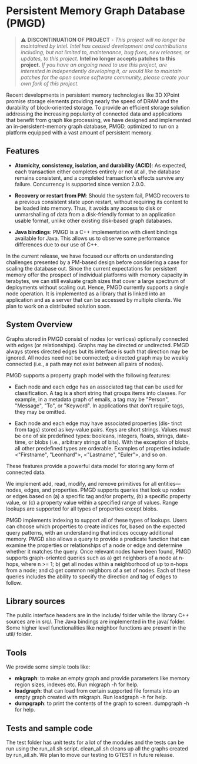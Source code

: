 # Persistent Memory Graph Database (PMGD)

> :warning: **DISCONTINUATION OF PROJECT** - 
> *This project will no longer be maintained by Intel.
> Intel has ceased development and contributions including, but not limited to, maintenance, bug fixes, new releases, or updates, to this project.*
> **Intel no longer accepts patches to this project.**
> *If you have an ongoing need to use this project, are interested in independently developing it, or would like to maintain patches for the open source software community, please create your own fork of this project.*


Recent developments in persistent memory technologies like 3D XPoint
promise storage elements  providing  nearly  the  speed  of  DRAM  and  the
durability of block-oriented storage. To provide an efficient storage
solution addressing the increasing popularity of connected data and
applications that benefit from graph like processing, we have designed
and implemented an in-persistent-memory graph database, PMGD, optimized
to run on a platform equipped with a vast amount of persistent memory.

## Features

* **Atomicity, consistency, isolation, and durability (ACID)**: As expected,
each transaction either completes entirely or not at all,
the database remains consistent, and a completed transaction’s
effects survive any failure. Concurrency is supported since version 2.0.0.

* **Recovery or restart from PM**: Should the system fail, PMGD
recovers  to  a  previous  consistent  state  upon  restart,  without
requiring its content to be loaded into memory. Thus, it avoids
any access to disk or unmarshalling of data from a disk-friendly
format  to  an  application  usable  format,  unlike  other  existing
disk-based graph databases.

* **Java bindings**: PMGD is a C++ implementation with client
bindings available for Java. This allows us to observe some
performance differences due to our use of C++.

In the current release, we  have  focused  our  efforts  on  understanding
challenges presented by a PM-based design before considering
a case for scaling the database out. Since the current expectations
for persistent memory offer the prospect of individual
platforms with memory capacity in terabytes, we can still evaluate
graph sizes that cover a large spectrum of deployments without
scaling  out.  Hence,  PMGD  currently  supports  a  single  node
operation. It is implemented as a library that is linked into an application
and as a server that can be accessed by multiple clients. We
plan to work on a distributed solution soon.

## System Overview

Graphs stored in PMGD consist of nodes (or vertices) optionally
connected  with  edges  (or  relationships).
Graphs  may  be  directed or undirected.
PMGD always stores directed edges but
its interface is such that direction may be ignored. All nodes need
not be connected; a directed graph may be weakly connected (i.e., a
path may not exist between all pairs of nodes).

PMGD supports
a property graph model with the following features:

* Each node and each edge has an associated tag that can be used
for classification. A tag is a short string that groups items into
classes. For example, in a metadata graph of emails,
a tag may be "Person", "Message",
"To", or "Keyword". In applications that don’t require
tags, they may be omitted.

* Each node and each edge may have associated properties (dis-
tinct from tags) stored as key-value pairs. Keys are short strings.
Values  must  be  one  of  six  predefined  types:  booleans,  integers,
floats,  strings,  date-time,  or  blobs  (i.e.,  arbitrary  strings
of bits). With the exception of blobs, all other predefined types
are  orderable.  Examples  of  properties  include
<"Firstname", "Leonhard">, <"Lastname", "Euler">, and so on.

These features provide a powerful data model for storing any
form of connected data.

We implement add, read, modify, and remove primitives for all
entities—nodes, edges, and properties. PMGD supports queries
that look up nodes or edges based on (a) a specific tag and/or
property, (b) a specific property value, or (c) a property value within
a specified range of values. Range lookups are supported for all
types of properties except blobs.

PMGD implements indexing to support all of these types of
lookups. Users can choose which properties to create indices for,
based on the expected query patterns, with an understanding that
indices occupy additional memory. PMGD also allows a query
to provide a predicate function that can examine the properties or
relationships of a node or edge and determine whether it matches the query.
Once relevant nodes have been found, PMGD supports
graph-oriented queries such as a) get neighbors of a node at n-hops,
where n >= 1; b) get all nodes within a neighborhood of up to
n-hops from a node; and c) get common neighbors of a set of nodes. Each
of these queries includes the ability to specify the direction and tag
of edges to follow.


## Library sources

The public interface headers are in the include/ folder while the
library C++ sources are in src/. The Java bindings are implemented
in the java/ folder. Some higher level functionalities like
neighbor functions are present in the util/ folder.


## Tools

We provide some simple tools like:

* **mkgraph**: to make an empty graph and provide parameters like memory
          region sizes, indexes etc. Run mkgraph -h for help.
* **loadgraph**: that can load from certain supported file formats into
            an empty graph created with mkgraph. Run loadgraph -h for help.
* **dumpgraph**: to print the contents of the graph to screen. dumpgraph -h for help.


## Tests and sample code

The test folder has unit tests for a lot of the modules and the
tests can be run using the run_all.sh script. clean_all.sh cleans
up all the graphs created by run_all.sh. We plan to move our testing
to GTEST in future release.

